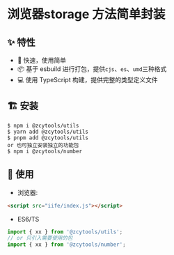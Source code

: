 
# 浏览器storage 方法简单封装

## ✨ 特性
- 🚀 快速，使用简单
- 📦 基于 esbuild 进行打包，提供`cjs`、`es`、`umd`三种格式
- 💻 使用 TypeScript 构建，提供完整的类型定义文件

## 🏗 安装

```shell
$ npm i @zcytools/utils
$ yarn add @zcytools/utils
$ pnpm add @zcytools/utils
or 也可独立安装独立的功能包
$ npm i @zcytools/number
```
## 🔨 使用

* 浏览器:

```html
<script src="iife/index.js"></script>
```

* ES6/TS

```ts
import { xx } from '@zcytools/utils';
// or 只引入需要使用的包
import { xx } from '@zcytools/number';
```

